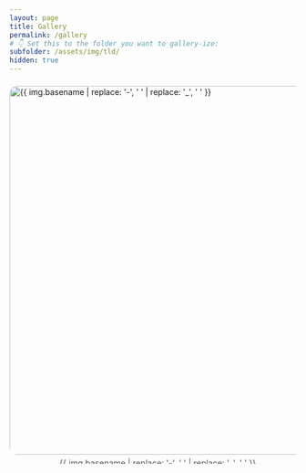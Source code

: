 ```yaml
---
layout: page
title: Gallery 
permalink: /gallery
# 👇 Set this to the folder you want to gallery-ize:
subfolder: /assets/img/tld/
hidden: true
---
```


<style>
  /* Horizontal scroll gallery with snap */
  .gallery-scroll {
    display: flex;
    gap: 1rem;
    overflow-x: auto;
    scroll-snap-type: x mandatory;
    padding: 0.5rem 0 1rem;
    -webkit-overflow-scrolling: touch;
  }
  .gallery-scroll::-webkit-scrollbar { height: 8px; }
  .gallery-scroll::-webkit-scrollbar-track { background: rgba(0,0,0,0.08); }
  .gallery-scroll::-webkit-scrollbar-thumb { background: rgba(0,0,0,0.25); border-radius: 8px; }

  .gallery-item {
    flex: 0 0 auto;
    width: min(90vw, 520px);
    scroll-snap-align: start;
  }
  .gallery-item figure {
    margin: 0;
  }
  .gallery-item img {
    display: block;
    width: 100%;
    height: auto;
    border-radius: 14px;
  }
  .gallery-item figcaption {
    font-size: 0.9rem;
    opacity: 0.75;
    margin-top: 0.35rem;
    text-align: center;
  }
</style>

<div class="gallery-scroll">
  {%- assign files = site.static_files | where_exp: "f", "f.path contains page.subfolder" -%}
  {%- comment -%}
    Keep only common image types and sort by path (name). Works on GitHub Pages.
  {%- endcomment -%}
  {%- assign images = "" | split: "" -%}
  {%- for f in files -%}
    {%- assign ext = f.extname | downcase -%}
    {%- if ext == ".jpg" or ext == ".jpeg" or ext == ".png" or ext == ".gif" or ext == ".webp" -%}
      {%- assign images = images | push: f -%}
    {%- endif -%}
  {%- endfor -%}
  {%- assign images = images | sort: "path" -%}

  {%- for img in images -%}
    <div class="gallery-item">
      <figure>
        <img src="{{ img.path | relative_url }}"
             alt="{{ img.basename | replace: '-', ' ' | replace: '_', ' ' }}"
             loading="lazy" />
        <figcaption>{{ img.basename | replace: '-', ' ' | replace: '_', ' ' }}</figcaption>
      </figure>
    </div>
  {%- endfor -%}
</div>

